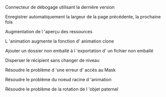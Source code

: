Connecteur de débogage utilisant la dernière version

Enregistrer automatiquement la largeur de la page précédente, la prochaine fois

Augmentation de l 'aperçu des ressources

L 'animation augmente la fonction d' animation clone

Ajouter un dossier non emballé à l 'exportation d' un fichier non emballé

Disperser le récipient sans changer de niveau

Résoudre le problème d 'une erreur d' accès au Mask

Résoudre le problème du noeud racine d 'animation

Résoudre le problème de la rotation de l 'objet paternel